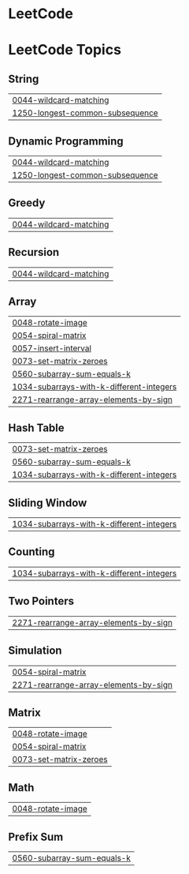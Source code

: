 # LeetCode
<!---LeetCode Topics Start-->
# LeetCode Topics
## String
|  |
| ------- |
| [0044-wildcard-matching](https://github.com/iamKartikSharma/LeetCode/tree/master/0044-wildcard-matching) |
| [1250-longest-common-subsequence](https://github.com/iamKartikSharma/LeetCode/tree/master/1250-longest-common-subsequence) |
## Dynamic Programming
|  |
| ------- |
| [0044-wildcard-matching](https://github.com/iamKartikSharma/LeetCode/tree/master/0044-wildcard-matching) |
| [1250-longest-common-subsequence](https://github.com/iamKartikSharma/LeetCode/tree/master/1250-longest-common-subsequence) |
## Greedy
|  |
| ------- |
| [0044-wildcard-matching](https://github.com/iamKartikSharma/LeetCode/tree/master/0044-wildcard-matching) |
## Recursion
|  |
| ------- |
| [0044-wildcard-matching](https://github.com/iamKartikSharma/LeetCode/tree/master/0044-wildcard-matching) |
## Array
|  |
| ------- |
| [0048-rotate-image](https://github.com/iamKartikSharma/LeetCode/tree/master/0048-rotate-image) |
| [0054-spiral-matrix](https://github.com/iamKartikSharma/LeetCode/tree/master/0054-spiral-matrix) |
| [0057-insert-interval](https://github.com/iamKartikSharma/LeetCode/tree/master/0057-insert-interval) |
| [0073-set-matrix-zeroes](https://github.com/iamKartikSharma/LeetCode/tree/master/0073-set-matrix-zeroes) |
| [0560-subarray-sum-equals-k](https://github.com/iamKartikSharma/LeetCode/tree/master/0560-subarray-sum-equals-k) |
| [1034-subarrays-with-k-different-integers](https://github.com/iamKartikSharma/LeetCode/tree/master/1034-subarrays-with-k-different-integers) |
| [2271-rearrange-array-elements-by-sign](https://github.com/iamKartikSharma/LeetCode/tree/master/2271-rearrange-array-elements-by-sign) |
## Hash Table
|  |
| ------- |
| [0073-set-matrix-zeroes](https://github.com/iamKartikSharma/LeetCode/tree/master/0073-set-matrix-zeroes) |
| [0560-subarray-sum-equals-k](https://github.com/iamKartikSharma/LeetCode/tree/master/0560-subarray-sum-equals-k) |
| [1034-subarrays-with-k-different-integers](https://github.com/iamKartikSharma/LeetCode/tree/master/1034-subarrays-with-k-different-integers) |
## Sliding Window
|  |
| ------- |
| [1034-subarrays-with-k-different-integers](https://github.com/iamKartikSharma/LeetCode/tree/master/1034-subarrays-with-k-different-integers) |
## Counting
|  |
| ------- |
| [1034-subarrays-with-k-different-integers](https://github.com/iamKartikSharma/LeetCode/tree/master/1034-subarrays-with-k-different-integers) |
## Two Pointers
|  |
| ------- |
| [2271-rearrange-array-elements-by-sign](https://github.com/iamKartikSharma/LeetCode/tree/master/2271-rearrange-array-elements-by-sign) |
## Simulation
|  |
| ------- |
| [0054-spiral-matrix](https://github.com/iamKartikSharma/LeetCode/tree/master/0054-spiral-matrix) |
| [2271-rearrange-array-elements-by-sign](https://github.com/iamKartikSharma/LeetCode/tree/master/2271-rearrange-array-elements-by-sign) |
## Matrix
|  |
| ------- |
| [0048-rotate-image](https://github.com/iamKartikSharma/LeetCode/tree/master/0048-rotate-image) |
| [0054-spiral-matrix](https://github.com/iamKartikSharma/LeetCode/tree/master/0054-spiral-matrix) |
| [0073-set-matrix-zeroes](https://github.com/iamKartikSharma/LeetCode/tree/master/0073-set-matrix-zeroes) |
## Math
|  |
| ------- |
| [0048-rotate-image](https://github.com/iamKartikSharma/LeetCode/tree/master/0048-rotate-image) |
## Prefix Sum
|  |
| ------- |
| [0560-subarray-sum-equals-k](https://github.com/iamKartikSharma/LeetCode/tree/master/0560-subarray-sum-equals-k) |
<!---LeetCode Topics End-->